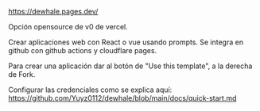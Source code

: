 <https://dewhale.pages.dev/>

Opción opensource de v0 de vercel.

Crear aplicaciones web con React o vue usando prompts.
Se integra en github con github actions y cloudflare pages.

Para crear una aplicación dar al botón de "Use this template", a la derecha de Fork.

Configurar las credenciales como se explica aquí:
<https://github.com/Yuyz0112/dewhale/blob/main/docs/quick-start.md>
